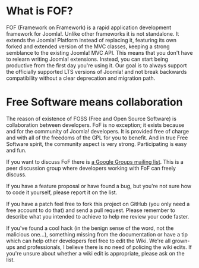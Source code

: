 # What is FOF?

FOF (Framework on Framework) is a rapid application development framework for Joomla!.
Unlike other frameworks it is not standalone. It extends the Joomla! Platform
instead of replacing it, featuring its own forked and extended version of the
MVC classes, keeping a strong semblance to the existing Joomla! MVC API. This means
that you don't have to relearn writing Joomla! extensions. Instead, you can start
being productive from the first day you're using it. Our goal is to always support
the officially supported LTS versions of Joomla! and not break backwards compatibility
without a clear deprecation and migration path.

# Free Software means collaboration

The reason of existence of FOSS (Free and Open Source Software) is collaboration between developers. FoF is no exception; it exists because and for the community of Joomla! developers. It is provided free of charge and with all of the freedoms of the GPL for you to benefit. And in true Free Software spirit, the community aspect is very strong. Participating is easy and fun.

If you want to discuss FoF there is [a Google Groups mailing list](https://groups.google.com/forum/?hl=en&fromgroups#!forum/frameworkonframework). This is a peer discussion group where developers working with FoF can freely discuss.

If you have a feature proposal or have found a bug, but you're not sure how to code it yourself, please report it on the list.

If you have a patch feel free to fork this project on GitHub (you only need a free account to do that) and send a pull request. Please remember to describe what you intended to achieve to help me review your code faster.

If you've found a cool hack (in the benign sense of the word, not the malicious one...), something missing from the documentation or have a tip which can help other developers feel free to edit the Wiki. We're all grown-ups and professionals, I believe there is no need of policing the wiki edits. If you're unsure about whether a wiki edit is appropriate, please ask on the list.